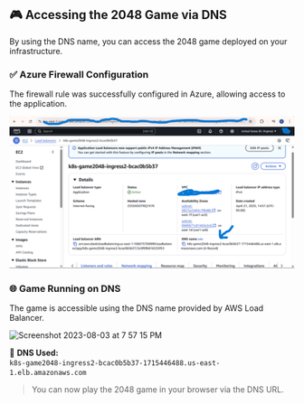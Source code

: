 
## 🎮 Accessing the 2048 Game via DNS

By using the DNS name, you can access the 2048 game deployed on your infrastructure.

### ✅ Azure Firewall Configuration

The firewall rule was successfully configured in Azure, allowing access to the application.

![scrennshot](https://github.com/sowmyavallepu/Kubernetes_Project_on_EKS/blob/d785cd9224d344d649b47989fdfea6728a0ddfb5/azure-firewall-rule.png)

### 🌐 Game Running on DNS

The game is accessible using the DNS name provided by AWS Load Balancer.

![Screenshot 2023-08-03 at 7 57 15 PM](https://github.com/iam-veeramalla/aws-devops-zero-to-hero/assets/43399466/93b06a9f-67f9-404f-b0ad-18e3095b7353)

🧠 **DNS Used:**  
`k8s-game2048-ingress2-bcac0b5b37-1715446488.us-east-1.elb.amazonaws.com`

> You can now play the 2048 game in your browser via the DNS URL.

